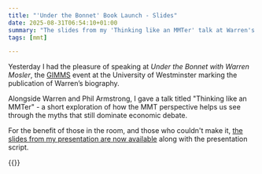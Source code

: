 ```yaml
---
title: "'Under the Bonnet' Book Launch - Slides"
date: 2025-08-31T06:54:10+01:00
summary: "The slides from my 'Thinking like an MMTer' talk at Warren's Book Launch event"
tags: [mmt]

---
```


Yesterday I had the pleasure of speaking at *Under the Bonnet with Warren
Mosler*, the [GIMMS][2] event at the University of Westminster marking the
publication of Warren’s biography.

Alongside Warren and Phil Armstrong,
I gave a talk titled "Thinking like an MMTer" - a short exploration
of how the MMT perspective helps us see through the myths that
still dominate economic debate.

For the benefit of those in the room, and those who couldn't make it,
[the slides from my presentation are now available][1] along with the presentation script.

{{<joindiscord>}} 

[1]: https://doi.org/10.5281/zenodo.17129362
[2]: https://gimms.org.uk
